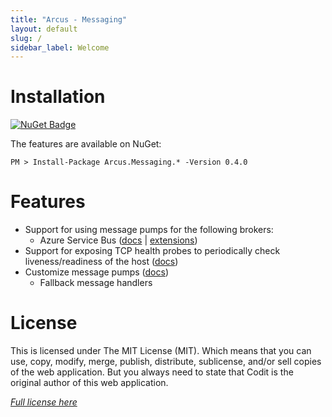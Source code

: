 ```yaml
---
title: "Arcus - Messaging"
layout: default
slug: /
sidebar_label: Welcome
---
```


# Installation

[![NuGet Badge](https://buildstats.info/nuget/Arcus.Messaging.Abstractions?packageVersion=0.4.0)](https://www.nuget.org/packages/Arcus.Messaging.Abstractions/0.4.0)

The features are available on NuGet:

```shell
PM > Install-Package Arcus.Messaging.* -Version 0.4.0
```

# Features

- Support for using message pumps for the following brokers:
    - Azure Service Bus ([docs](./features/message-pumps/service-bus.md) | [extensions](./features/service-bus.md))
- Support for exposing TCP health probes to periodically check liveness/readiness of the host ([docs](./features/tcp-health-probe.md))
- Customize message pumps ([docs](./features/message-pumps/customization.md))
    - Fallback message handlers

# License
This is licensed under The MIT License (MIT). Which means that you can use, copy, modify, merge, publish, distribute, sublicense, and/or sell copies of the web application. But you always need to state that Codit is the original author of this web application.

*[Full license here](https://github.com/arcus-azure/arcus.messaging/blob/master/LICENSE)*
